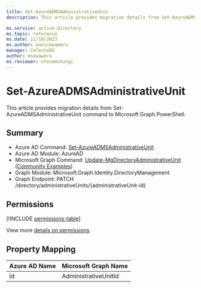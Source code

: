```yaml
---
title: Set-AzureADMSAdministrativeUnit
description: This article provides migration details from Set-AzureADMSAdministrativeUnit command to Microsoft Graph PowerShell.

ms.service: active-directory
ms.topic: reference
ms.date: 11/18/2023
ms.author: eunicewaweru
manager: CelesteDG
author: msewaweru
ms.reviewer: stevemutungi
---
```


# Set-AzureADMSAdministrativeUnit

This article provides migration details from Set-AzureADMSAdministrativeUnit command to Microsoft Graph PowerShell.

## Summary

+ Azure AD Command: [Set-AzureADMSAdministrativeUnit](/powershell/module/azuread/set-azureadmsadministrativeunit)
+ Azure AD Module: AzureAD
+ Microsoft Graph Command: [Update-MgDirectoryAdministrativeUnit](/powershell/module/microsoft.graph.identity.directorymanagement/update-mgdirectoryadministrativeunit) ([Community Examples](https://github.com/orgs/msgraph/discussions?discussions_q=Update-MgDirectoryAdministrativeUnit))
+ Graph Module: Microsoft.Graph.Identity.DirectoryManagement
+ Graph Endpoint:  PATCH /directory/administrativeUnits/{administrativeUnit-id}

## Permissions

[!INCLUDE [permissions-table](~/graphref/api-reference/v1.0/includes/permissions/administrativeunit-update-permissions.md)]

View more [details on permissions](/graph/api/administrativeunit-updatep#permissions).

## Property Mapping

|Azure AD Name|Microsoft Graph Name|
|---|---|
|Id|AdministrativeUnitId|